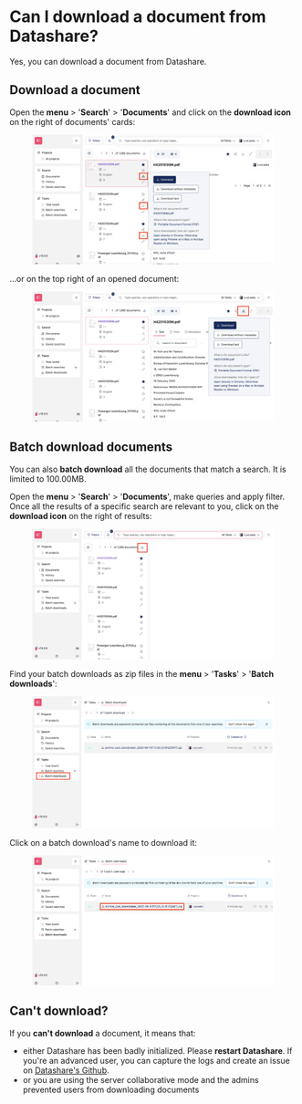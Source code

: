 # Can I download a document from Datashare?

Yes, you can download a document from Datashare.&#x20;

## Download a document

Open the **menu** > '**Search**' > '**Documents**' and click on the **download icon** on the right of documents' cards:

<figure><img src="../../../.gitbook/assets/Screenshot 2025-06-10 at 10.50.22.png" alt="Screenshot of Datashare&#x27;s search page in List view with the download icons in 3 document cards highlighted"><figcaption></figcaption></figure>

...or on the top right of an opened document:

<figure><img src="../../../.gitbook/assets/Screenshot 2025-06-10 at 10.49.18.png" alt="Screenshot of Datashare&#x27;s search page in List view with a document open and the download icons on the top right of the document highlighted"><figcaption></figcaption></figure>

## Batch download documents

You can also **batch download** all the documents that match a search. It is limited to 100.00MB.

Open the **menu** > '**Search**' > '**Documents**', make queries and apply filter. Once all the results of a specific search are relevant to you, click on the **download icon** on the right of results:

<figure><img src="../../../.gitbook/assets/Screenshot 2025-06-10 at 18.55.30 (1).png" alt="Screenshot of Datashare&#x27;s search page in List view with the download icon on the top right of the result column highlighted"><figcaption></figcaption></figure>

Find your batch downloads as zip files in the **menu** > '**Tasks**' > '**Batch downloads**':

<figure><img src="../../../.gitbook/assets/Screenshot 2025-06-10 at 19.14.16.png" alt="Screenshot of Datashare&#x27;s batch downloads page with the menu open and the Tasks&#x27; entry &#x27;Batch downloads&#x27; highlighted"><figcaption></figcaption></figure>

Click on a batch download's name to download it:

<figure><img src="../../../.gitbook/assets/Screenshot 2025-06-10 at 19.14.40.png" alt="Screenshot of Datashare&#x27;s batch downloads page with the name of one batch download highlighted"><figcaption></figcaption></figure>

## Can't download?

If you **can't download** a document, it means that:

* either Datashare has been badly initialized. Please **restart Datashare**. If you're an advanced user, you can capture the logs and create an issue on [Datashare's Github](https://github.com/ICIJ/datashare/issues).
* or you are using the server collaborative mode and the admins prevented users from downloading documents

